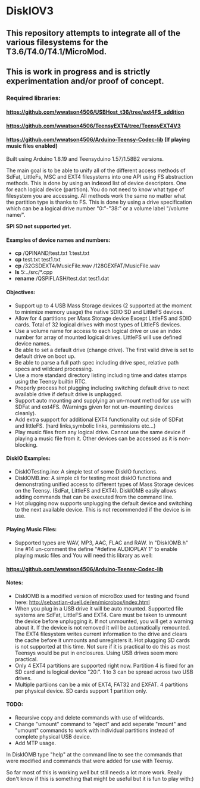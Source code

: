 # DiskIOV3

## This repository attempts to integrate all of the various filesystems for the T3.6/T4.0/T4.1/MicroMod.

## This is work in progress and is strictly experimentation and/or proof of concept. 

### Required libraries:
 
 #### https://github.com/wwatson4506/USBHost_t36/tree/ext4FS_addition
 
 #### https://github.com/wwatson4506/TeensyEXT4/tree/TeensyEXT4V3
 
 #### https://github.com/wwatson4506/Arduino-Teensy-Codec-lib (If playing music files enabled)

 
Built using Arduino 1.8.19 and Teensyduino 1.57/1.58B2 versions.

The main goal is to be able to unify all of the different access methods of SdFat, LittleFs, MSC and EXT4 filesystems into one API using FS abstraction methods. This is done by using an indexed list of device descriptors. One for each logical device (partition). You do not need to know what type of filesystem you are accessing. All methods work the same no matter what the partition type is thanks to FS. This is done by using a drive specification which can be a logical drive number "0:"-"38:" or a volume label "/volume name/".

**SPI SD not supported yet.**

#### Examples of device names and numbers:
 * **cp** /QPINAND/test.txt 1:test.txt
 * **cp** test.txt test1.txt
 * **cp** /32GSDEXT4/MusicFile.wav /128GEXFAT/MusicFile.wav
 * **ls** 5:../src/*.cpp
 * **rename** /QSPIFLASH/test.dat test1.dat

#### Objectives:

- Support up to 4 USB Mass Storage devices (2 supported at the moment to minimize memory usage) the native SDIO SD and LittleFS devices.
- Allow for 4 partitions per Mass Storage device Except LittleFS and SDIO cards. Total of 32 logical drives with most types of LittleFS devices.
- Use a volume name for access to each logical drive or use an index number for array of mounted logical drives. LittleFS will use defined device names.
- Be able to set a default drive (change drive). The first valid drive is set to default drive on boot up.
- Be able to parse a full path spec including drive spec, relative path specs and wildcard processing.
- Use a more standard directory listing including time and dates stamps using the Teensy builtin RTC.
- Properly process hot plugging including switching default drive to next available drive if default drive is unplugged.
- Support auto mounting and supplying an un-mount method for use with SDFat and ext4FS. (Warnings given for not un-mounting devices cleanly).
- Add extra support for additional EXT4 functionality out side of SDFat and littleFS. (hard links,symbolic links, permissions etc...)
- Play music files from any logical drive. Cannot use the same device if playing a music file from it. Other devices can be accessed as it is non-blocking. 

#### DiskIO Examples:
- DiskIOTesting.ino: A simple test of some DiskIO functions.
- DiskIOMB.ino: A simple cli for testing most diskIO functions and demonstrating unified access to different types of Mass Storage devices on the Teensy. (SdFat, LittleFS and EXT4). DiskIOMB easily allows adding commands that can be executed from the command line. 
- Hot plugging now supports unplugging the default device and switching to the next available device. This is not recommended if the device is in use.

#### Playing Music Files:
- Supported types are WAV, MP3, AAC, FLAC and RAW. In "DiskIOMB.h" line #14 un-comment the define "#define AUDIOPLAY 1" to enable playing music files and     You will need this library as well:
#### https://github.com/wwatson4506/Arduino-Teensy-Codec-lib


#### Notes:

 - DiskIOMB is a modified version of microBox used for testing and found here: http://sebastian-duell.de/en/microbox/index.html
 - When you plug in a USB drive it will be auto mounted. Supported file systems are SdFat, LittleFS and EXT4. Care must be taken to unmount the device before unplugging it. If not unmounted, you will get a warning about it. If the device is not removed it will be automatically remounted. The EXT4 filesystem writes current information to the drive and clears the cache before it unmounts and unregisters it. Hot plugging SD cards is not supported at this time. Not sure if it is practical to do this as most Teensys would be put in enclosures. Using USB drives seem more practical.
 - Only 4 EXT4 partitions are supported right now. Partition 4 is fixed for an SD card and is logical device "20:". 1 to 3 can be spread across two USB drives.
 - Multiple partiions can be a mix of EXT4, FAT32 and EXFAT. 4 partitions per physical device. SD cards support 1 partition only.

#### TODO:
 - Recursive copy and delete commands with use of wildcards.
 - Change "umount" command to "eject" and add seperate "mount" and "umount" commands to work with individual partitions instead of complete physical USB device.
 - Add MTP usage.

In DiskIOMB type "help" at the command line to see the commands that were modified and commands that were added for use with Teensy.

So far most of this is working well but still needs a lot more work. Really don't know if this is something that might be useful but it is fun to play with:)

